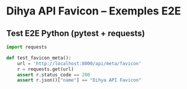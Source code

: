 # Dihya API Favicon – Exemples E2E

## Test E2E Python (pytest + requests)
```python
import requests

def test_favicon_meta():
    url = 'http://localhost:8000/api/meta/favicon'
    r = requests.get(url)
    assert r.status_code == 200
    assert r.json()["name"] == "Dihya API Favicon"
```
